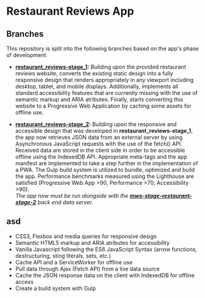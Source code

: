 <h1>Restaurant Reviews App</h1>
<h2>Branches</h2>
This repository is split into the following branches based on the app's phase of development.

 - [**restaurant_reviews-stage_1**](https://github.com/katerina-tziala/restaurant/tree/restaurant_reviews-stage_1)**:** Building upon the provided restaurant reviews website, converts the existing static design into a fully responsive design that renders appropriately in any viewport including desktop, tablet, and mobile displays. Additionally, implements all standard accessibility features that are currently missing with the use of semantic markup and ARIA atributes. Finally, starts converting this website to a Progressive Web Application by caching some assets for offline use.


 - [**restaurant_reviews-stage_2**](https://github.com/katerina-tziala/restaurant/tree/restaurant_reviews-stage_2)**:** Building upon the responsive and accessible design that was developed in **restaurant_reviews-stage_1**, the app now retrieves JSON data from an external server by using Asynchronous JavaScript requests with the use of the fetch() API. Received data are stored in the client side in order to be accessible offline using the IndexedDB API. Appropriate meta-tags and the app manifest are implemented to take a step further in the implementation of a PWA. The Gulp build system is utilized to bundle, optimized and build the app. Performance benchmarks measured using the Lighthouse are satisfied (Progressive Web App >90, Performance >70, Accessibility >90).<br>
 <i>The app now must be run alongside with the [**mws-stage-restaurant-stage-2**](https://github.com/udacity/mws-restaurant-stage-2) back end data server.</i>
 
 




<h2>asd</h2>

 - CSS3, Flexbox and media queries for responsive design
 - Semantic HTML5 markup and ARIA atributes for accessibility
 - Vanilla Javascript following the ES6 JavaScript Syntax (arrow functions, destructuring, sting literals, sets, etc.)
 -  Cache API and a ServiceWorker for offline use
 - Pull data through Ajax (Fetch API) from a live data source
 - Cache the JSON response data on the client with IndexedDB for offline access
 - Create a build system with  Gulp
